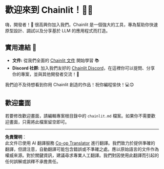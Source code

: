 <!--
CO_OP_TRANSLATOR_METADATA:
{
  "original_hash": "c49526c7abc56b0b5f1e835c1739f18e",
  "translation_date": "2025-08-29T13:37:24+00:00",
  "source_file": "11-agentic-protocols/code_samples/github-mcp/chainlit.md",
  "language_code": "mo"
}
-->
# 歡迎來到 Chainlit！🚀🤖

嗨，開發者！👋 很高興你加入我們。Chainlit 是一個強大的工具，專為幫助你快速原型設計、調試以及分享基於 LLM 的應用程式而打造。

## 實用連結 🔗

- **文件:** 從我們全面的 [Chainlit 文件](https://docs.chainlit.io) 開始學習 📚  
- **Discord 社群:** 加入我們友好的 [Chainlit Discord](https://discord.gg/k73SQ3FyUh)，在這裡你可以提問、分享你的專案，並與其他開發者交流！💬  

我們迫不及待想看到你用 Chainlit 創造的作品！祝你編程愉快！💻😊  

## 歡迎畫面

若要修改歡迎畫面，請編輯專案根目錄中的 `chainlit.md` 檔案。如果你不需要歡迎畫面，只需將此檔案留空即可。

---

**免責聲明**：  
此文件已使用 AI 翻譯服務 [Co-op Translator](https://github.com/Azure/co-op-translator) 進行翻譯。我們致力於提供準確的翻譯，但請注意，自動翻譯可能包含錯誤或不準確之處。應以原始語言的文件作為權威來源。對於關鍵資訊，建議尋求專業人工翻譯。我們對因使用此翻譯而引起的任何誤解或誤釋不承擔責任。  